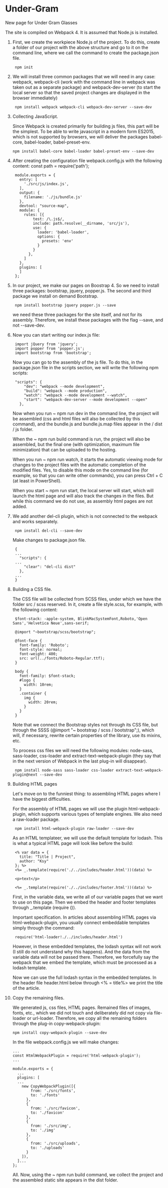 # Under-Gram
New page for Under Gram Glasses

The site is compiled on  Webpack 4.
It is assumed that Node.js is installed.

1. First, we create the workpiece Node.js of the project. To do this, create a folder of our project with the above structure and go to it on the command line, where we call the command to create the package.json file.

        npm init
            
2. We will install three common packages that we will need in any case: webpack, webpack-cli (work with the command line in webpack was taken out as a separate package) and webpack-dev-server (to start the local server so that the saved project changes are displayed in the browser immediately)

        npm install webpack webpack-cli webpack-dev-server --save-dev
            
3. Collecting JavaScript.

   Since Webpack is created primarily for building js files, this part will be the simplest. To be able to write javascript in a modern form ES2015, which is not supported by browsers, we will deliver the packages babel-core, babel-loader, babel-preset-env.
   
       npm install babel-core babel-loader babel-preset-env --save-dev
            
4. After creating the configuration file webpack.config.js with the following content:
const path = require('path');

        module.exports = {
          entry: [
            './src/js/index.js',
          ],
          output: {
            filename: './js/bundle.js'
          },
          devtool: "source-map",
          module: {
            rules: [{
                test: /\.js$/,
                include: path.resolve(__dirname, 'src/js'),
                use: {
                  loader: 'babel-loader',
                  options: {
                    presets: 'env'
                  }
                }
              },
            ]
          },
          plugins: [
          ]
        };
        
5. In our project, we make our pages on Boostrap 4. So we need to install three packages: bootstrap, jquery, popper.js. The second and third package we install on demand Bootstrap.

        npm install bootstrap jquery popper.js --save
    we need these three packages for the site itself, and not for its assembly. Therefore, we install these packages with the flag --save, and not --save-dev.
6. Now you can start writing our index.js file:

        import jQuery from 'jquery';
        import popper from 'popper.js';
        import bootstrap from 'bootstrap';

    Now you can go to the assembly of the js file. To do this, in the package.json file in the scripts section, we will write the following npm scripts:
    
        "scripts": {
            "dev": "webpack --mode development",
            "build": "webpack --mode production",
            "watch": "webpack --mode development --watch",
            "start": "webpack-dev-server --mode development --open"
          },

    Now when you run ~ npm run dev in the command line, the project will be assembled (css and html files will also be collected by this command), and the bundle.js and bundle.js.map files appear in the / dist / js folder.
    
    When the ~ npm run build command is run, the project will also be assembled, but the final one (with optimization, maximum file minimization) that can be uploaded to the hosting.
    
    When you run ~ npm run watch, it starts the automatic viewing mode for changes to the project files with the automatic completion of the modified files. Yes, to disable this mode on the command line (for example, so that you can write other commands), you can press Ctrl + C (at least in PowerShell).
    
    When you start ~ npm run start, the local server will start, which will launch the html page and will also track the changes in the files. But while this command we do not use, as assembly html pages are not added.
    
7. We add another del-cli plugin, which is not connected to the webpack and works separately.

        npm install del-cli --save-dev
        
   Make changes to package.json file.
   
        {
        ...
          "scripts": {
        ...
            "clear": "del-cli dist"
          },
        ...
        }
   
8. Building a CSS file.

   The CSS file will be collected from SCSS files, under which we have the folder src / scss reserved. In it, create a file style.scss, for example, with the following content:
   
        $font-stack: -apple-system, BlinkMacSystemFont,Roboto,'Open Sans','Helvetica Neue',sans-serif;
        
        @import "~bootstrap/scss/bootstrap";
        
        @font-face {
          font-family: 'Roboto';
          font-style: normal;
          font-weight: 400;
          src: url(../fonts/Roboto-Regular.ttf);
        }
        
        body {
          font-family: $font-stack;
          #logo {
            width: 10rem;
          }
          .container {
            img {
              width: 20rem;
            }
          }
        }
   
   Note that we connect the Bootstrap styles not through its CSS file, but through the SSSS (@import "~ bootstrap / scss / bootstrap";), which will, if necessary, rewrite certain properties of the library, use its mixins, etc.
   
   To process css files we will need the following modules: node-sass, sass-loader, css-loader and extract-text-webpack-plugin (they say that in the next version of Webpack in the last plug-in will disappear).
   
        npm install node-sass sass-loader css-loader extract-text-webpack-plugin@next --save-dev
        
9. Building HTML pages

   Let's move on to the funniest thing: to assembling HTML pages where I have the biggest difficulties.
   
   For the assembly of HTML pages we will use the plugin html-webpack-plugin, which supports various types of template engines. We also need a raw-loader package.
   
        npm install html-webpack-plugin raw-loader --save-dev
        
   As an HTML templateer, we will use the default template for lodash. This is what a typical HTML page will look like before the build:
   
        <% var data = {
          title: "Title | Project",
          author: "Ksy"
        }; %>
        <%= _.template(require('./../includes/header.html'))(data) %>
        
        <p>text</p>
        
        <%= _.template(require('./../includes/footer.html'))(data) %>
   First, in the variable data, we write all of our variable pages that we want to use on this page. Then we embed the header and footer templates through _.template (require ()).
    
   Important specification. In articles about assembling HTML pages via html-webpack-plugin, you usually connect embeddable templates simply through the command:
    
        require('html-loader!./../includes/header.html')
   
   However, in these embedded templates, the lodash syntax will not work (I still do not understand why this happens). And the data from the variable data will not be passed there. Therefore, we forcefully say the webpack that we embed the template, which must be processed as a lodash template.
   
   Now we can use the full lodash syntax in the embedded templates. In the header file header.html below through <% = title%> we print the title of the article.

10. Copy the remaining files.

    We generated js, css files, HTML pages. Remained files of images, fonts, etc., which we did not touch and deliberately did not copy via file-loader or url-loader. Therefore, we copy all the remaining folders through the plug-in copy-webpack-plugin: 

        npm install copy-webpack-plugin --save-dev
        
    In the file webpack.config.js we will make changes:
    
        ...
        const HtmlWebpackPlugin = require('html-webpack-plugin');
        ...
        
        module.exports = {
          ...
          plugins: [
          ...
            new CopyWebpackPlugin([{
                from: './src/fonts',
                to: './fonts'
              },
              {
                from: './src/favicon',
                to: './favicon'
              },
              {
                from: './src/img',
                to: './img'
              },
              {
                from: './src/uploads',
                to: './uploads'
              }
            ]),
          ]...
        };
        
    All. Now, using the ~ npm run build command, we collect the project and the assembled static site appears in the dist folder.
    
